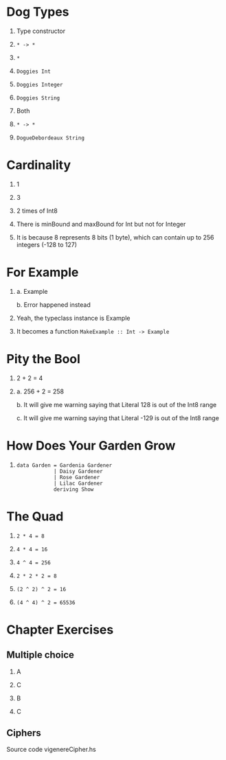 # Dog Types

1. Type constructor

2. `* -> *`

3. `*`

4. `Doggies Int`

5. `Doggies Integer`

6. `Doggies String`

7. Both

8. `* -> *`

9. `DogueDebordeaux String`

# Cardinality

1. 1

2. 3

3. 2 times of Int8

4. There is minBound and maxBound for Int but not for Integer

5. It is because 8 represents 8 bits (1 byte), which can contain up to 256 integers (-128 to 127)

# For Example

1. a. Example

   b. Error happened instead

2. Yeah, the typeclass instance is Example

3. It becomes a function `MakeExample :: Int -> Example`

# Pity the Bool

1. 2 + 2 = 4

2. a. 256 + 2 = 258

   b. It will give me warning saying that Literal 128 is out of the Int8 range

   c. It will give me warning saying that Literal -129 is out of the Int8 range

# How Does Your Garden Grow

1. ```
   data Garden = Gardenia Gardener
               | Daisy Gardener
               | Rose Gardener
               | Lilac Gardener
               deriving Show
   ```

# The Quad

1. `2 * 4 = 8`

2. `4 * 4 = 16`

3. `4 ^ 4 = 256`

4. `2 * 2 * 2 = 8`

5. `(2 ^ 2) ^ 2 = 16`

6. `(4 ^ 4) ^ 2 = 65536`

# Chapter Exercises
## Multiple choice

1. A

2. C

3. B

4. C

## Ciphers

Source code vigenereCipher.hs
